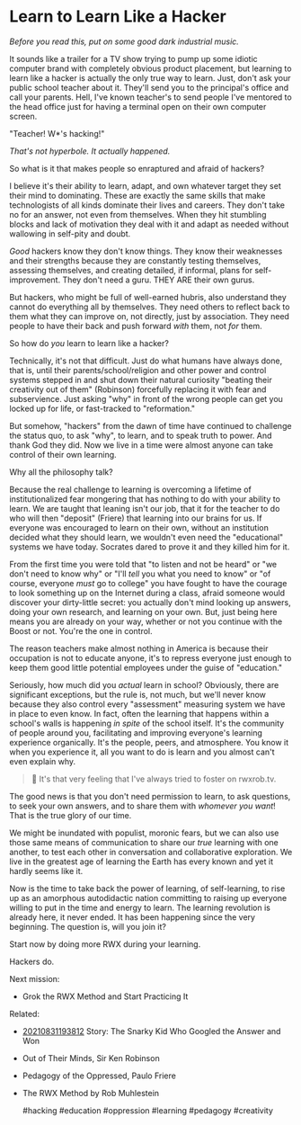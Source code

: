 # Learn to Learn Like a Hacker

*Before you read this, put on some good dark industrial music.*

It sounds like a trailer for a TV show trying to pump up some idiotic
computer brand with completely obvious product placement, but learning
to learn like a hacker is actually the only true way to learn. Just,
don't ask your public school teacher about it. They'll send you to the
principal's office and call your parents. Hell, I've known teacher's to
send people I've mentored to the head office just for having a terminal
open on their own computer screen.

"Teacher! W*'s hacking!"

*That's not hyperbole. It actually happened.*

So what is it that makes people so enraptured and afraid of hackers?

I believe it's their ability to learn, adapt, and own whatever target
they set their mind to dominating. These are exactly the same skills
that make technologists of all kinds dominate their lives and careers.
They don't take no for an answer, not even from themselves. When they
hit stumbling blocks and lack of motivation they deal with it and adapt
as needed without wallowing in self-pity and doubt. 

*Good* hackers know they don't know things. They know their weaknesses
and their strengths because they are constantly testing themselves,
assessing themselves, and creating detailed, if informal, plans for
self-improvement. They don't need a guru. THEY ARE their own gurus.

But hackers, who might be full of well-earned hubris, also  understand
they cannot do everything all by themselves. They need others to reflect
back to them what they can improve on, not directly, just by
association. They need people to have their back and push forward *with* them, not *for* them.

So how do *you* learn to learn like a hacker?

Technically, it's not that difficult. Just do what humans have always
done, that is, until their parents/school/religion and other power and
control systems stepped in and shut down their natural curiosity
"beating their creativity out of them" (Robinson) forcefully replacing
it with fear and subservience. Just asking "why" in front of the wrong
people can get you locked up for life, or fast-tracked to "reformation."

But somehow, "hackers" from the dawn of time have continued to challenge
the status quo, to ask "why", to learn, and to speak truth to power. And
thank God they did. Now we live in a time were almost anyone can take
control of their own learning.

Why all the philosophy talk?

Because the real challenge to learning is overcoming a lifetime of
institutionalized fear mongering that has nothing to do with your
ability to learn. We are taught that leaning isn't our job, that it for
the teacher to do who will then "deposit" (Friere) that learning into
our brains for us. If everyone was encouraged to learn on their own,
without an institution decided what they should learn, we wouldn't even
need the "educational" systems we have today. Socrates dared to prove it
and they killed him for it.

From the first time you were told that "to listen and not be heard" or
"we don't need to know why" or "I'll *tell* you what you need to know"
or "of course, everyone *must* go to college" you have fought to have
the courage to look something up on the Internet during a class, afraid
someone would discover your dirty-little secret: you actually don't mind
looking up answers, doing your own research, and learning on your own.
But, just being here means you are already on your way, whether or not
you continue with the Boost or not. You're the one in control.

The reason teachers make almost nothing in America is because their
occupation is not to educate anyone, it's to repress everyone just
enough to keep them good little potential employees under the guise of
"education." 

Seriously, how much did you *actual* learn in school? Obviously, there
are significant exceptions, but the rule is, not much, but we'll never
know because they also control every "assessment" measuring system we
have in place to even know. In fact, often the learning that happens
within a school's walls is happening *in spite* of the school itself.
It's the community of people around you, facilitating and improving
everyone's learning experience organically. It's the people, peers, and
atmosphere. You know it when you experience it, all you want to do is
learn and you almost can't even explain why. 

> 💬
> It's that very feeling that I've always tried to foster on rwxrob.tv.

The good news is that you don't need permission to learn, to ask
questions, to seek your own answers, and to share them with *whomever
you want*! That is the true glory of our time. 

We might be inundated with populist, moronic fears, but we can also use
those same means of communication to share our *true* learning with one
another, to test each other in conversation and collaborative
exploration. We live in the greatest age of learning the Earth has every
known and yet it hardly seems like it. 

Now is the time to take back the power of learning, of self-learning, to
rise up as an amorphous autodidactic nation committing to raising up
everyone willing to put in the time and energy to learn. The learning
revolution is already here, it never ended. It has been happening since the very beginning. The question is, will you join it?

Start now by doing more RWX during your learning.

Hackers do.

Next mission:

* Grok the RWX Method and Start Practicing It

Related:

* [20210831193812](/20210831193812/) Story: The Snarky Kid Who Googled the Answer and Won
* Out of Their Minds, Sir Ken Robinson
* Pedagogy of the Oppressed, Paulo Friere
* The RWX Method by Rob Muhlestein

    #hacking #education #oppression #learning #pedagogy #creativity
